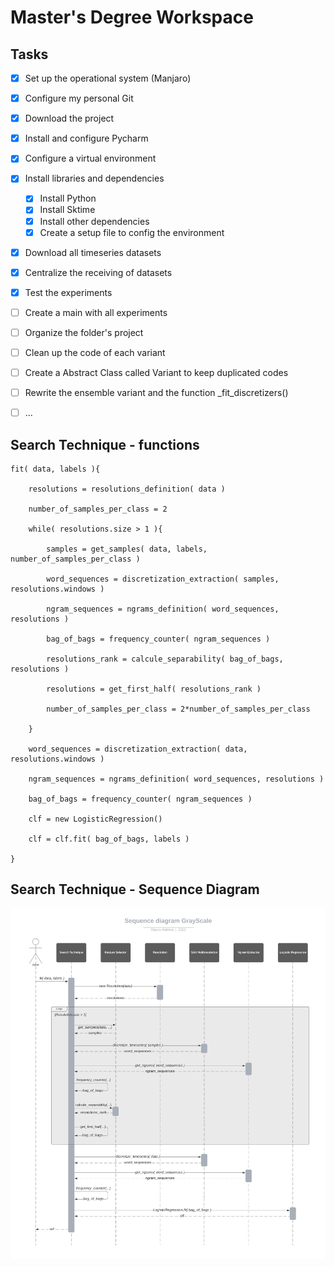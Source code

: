# Master's Degree Workspace

## Tasks

- [x] Set up the operational system (Manjaro)
- [x] Configure my personal Git
- [x] Download the project
- [x] Install and configure Pycharm
- [x] Configure a virtual environment
- [x] Install libraries and dependencies
  - [x] Install Python
  - [x] Install Sktime
  - [x] Install other dependencies
  - [x] Create a setup file to config the environment
- [x] Download all timeseries datasets
- [x] Centralize the receiving of datasets
- [x] Test the experiments
- [ ] Create a main with all experiments
- [ ] Organize the folder's project
- [ ] Clean up the code of each variant
- [ ] Create a Abstract Class called Variant to keep duplicated codes
- [ ] Rewrite the ensemble variant and the function _fit_discretizers()
- [ ] ...


## Search Technique - functions

    fit( data, labels ){

        resolutions = resolutions_definition( data )
      
        number_of_samples_per_class = 2
      
        while( resolutions.size > 1 ){

            samples = get_samples( data, labels, number_of_samples_per_class )

            word_sequences = discretization_extraction( samples, resolutions.windows )

            ngram_sequences = ngrams_definition( word_sequences, resolutions )

            bag_of_bags = frequency_counter( ngram_sequences )

            resolutions_rank = calcule_separability( bag_of_bags, resolutions )

            resolutions = get_first_half( resolutions_rank )

            number_of_samples_per_class = 2*number_of_samples_per_class
      
        }
      
        word_sequences = discretization_extraction( data, resolutions.windows )

        ngram_sequences = ngrams_definition( word_sequences, resolutions )

        bag_of_bags = frequency_counter( ngram_sequences )
        
        clf = new LogisticRegression()
        
        clf = clf.fit( bag_of_bags, labels )
    
    }


## Search Technique - Sequence Diagram

![alt text](https://github.com/marcio55afr/MasterDegreeWorkspace/blob/main/sequence-diagram.png?raw=true)
